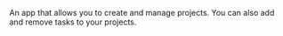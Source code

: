An app that allows you to create and manage projects. You can also add
and remove tasks to your projects.
